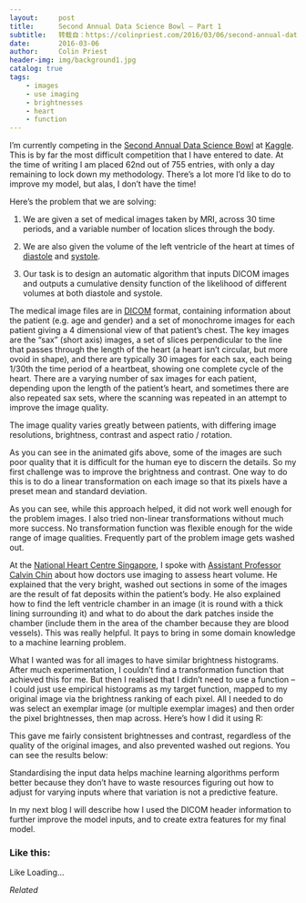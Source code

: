 ```yaml
---
layout:     post
title:      Second Annual Data Science Bowl – Part 1
subtitle:   转载自：https://colinpriest.com/2016/03/06/second-annual-data-science-bowl-part-1/
date:       2016-03-06
author:     Colin Priest
header-img: img/background1.jpg
catalog: true
tags:
    - images
    - use imaging
    - brightnesses
    - heart
    - function
---
```


I’m currently competing in the [Second Annual Data Science Bowl](https://www.kaggle.com/c/second-annual-data-science-bowl) at [Kaggle](http://www.kaggle.com/.). This is by far the most difficult competition that I have entered to date. At the time of writing I am placed 62nd out of 755 entries, with only a day remaining to lock down my methodology. There’s a lot more I’d like to do to improve my model, but alas, I don’t have the time!

Here’s the problem that we are solving:

1. We are given a set of medical images taken by MRI, across 30 time periods, and a variable number of location slices through the body.

1. We are also given the volume of the left ventricle of the heart at times of [diastole](https://en.wikipedia.org/wiki/Diastole) and [systole](https://en.wikipedia.org/wiki/Systole).

1. Our task is to design an automatic algorithm that inputs DICOM images and outputs a cumulative density function of the likelihood of different volumes at both diastole and systole.


The medical image files are in [DICOM](https://en.wikipedia.org/wiki/DICOM) format, containing information about the patient (e.g. age and gender) and a set of monochrome images for each patient giving a 4 dimensional view of that patient’s chest. The key images are the “sax” (short axis) images, a set of slices perpendicular to the line that passes through the length of the heart (a heart isn’t circular, but more ovoid in shape), and there are typically 30 images for each sax, each being 1/30th the time period of a heartbeat, showing one complete cycle of the heart. There are a varying number of sax images for each patient, depending upon the length of the patient’s heart, and sometimes there are also repeated sax sets, where the scanning was repeated in an attempt to improve the image quality.

The image quality varies greatly between patients, with differing image resolutions, brightness, contrast and aspect ratio / rotation.

As you can see in the animated gifs above, some of the images are such poor quality that it is difficult for the human eye to discern the details. So my first challenge was to improve the brightness and contrast. One way to do this is to do a linear transformation on each image so that its pixels have a preset mean and standard deviation.

As you can see, while this approach helped, it did not work well enough for the problem images. I also tried non-linear transformations without much more success. No transformation function was flexible enough for the wide range of image qualities. Frequently part of the problem image gets washed out.

At the [National Heart Centre Singapore](http://www.nhcs.com.sg/Pages/Home.aspx), I spoke with [Assistant Professor Calvin Chin](https://www.nhcs.com.sg/DoctorProfile/Pages/view.aspx?_id=FBC3F5F3-4B10-4C82-9119-44AE8E43E822&name=Chin+Woon+Loong+Calvin&institution=National+Heart+Centre+Singapore) about how doctors use imaging to assess heart volume. He explained that the very bright, washed out sections in some of the images are the result of fat deposits within the patient’s body. He also explained how to find the left ventricle chamber in an image (it is round with a thick lining surrounding it) and what to do about the dark patches inside the chamber (include them in the area of the chamber because they are blood vessels). This was really helpful. It pays to bring in some domain knowledge to a machine learning problem.

What I wanted was for all images to have similar brightness histograms. After much experimentation, I couldn’t find a transformation function that achieved this for me. But then I realised that I didn’t need to use a function – I could just use empirical histograms as my target function, mapped to my original image via the brightness ranking of each pixel. All I needed to do was select an exemplar image (or multiple exemplar images) and then order the pixel brightnesses, then map across. Here’s how I did it using R:

This gave me fairly consistent brightnesses and contrast, regardless of the quality of the original images, and also prevented washed out regions. You can see the results below:

Standardising the input data helps machine learning algorithms perform better because they don’t have to waste resources figuring out how to adjust for varying inputs where that variation is not a predictive feature.

In my next blog I will describe how I used the DICOM header information to further improve the model inputs, and to create extra features for my final model.

### Like this:

Like Loading...


*Related*

